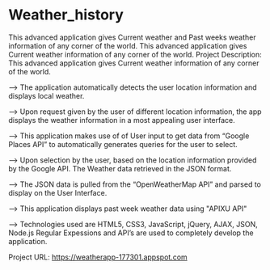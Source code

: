 # Weather_history
This advanced application gives Current weather and Past weeks weather information of any corner of the world. 
This advanced application gives Current weather information of any corner of the world. Project Description: This advanced application gives Current weather information of any corner of the world.

--> The application automatically detects the user location information and displays local weather.

--> Upon request given by the user of different location information, the app displays the weather information in a most appealing user interface.

--> This application makes use of of User input to get data from “Google Places API” to automatically generates queries for the user to select.

--> Upon selection by the user, based on the location information provided by the Google API. The Weather data retrieved in the JSON format.

--> The JSON data is pulled from the “OpenWeatherMap API” and parsed to display on the User Interface.

--> This application displays past week weather data using "APIXU API"

--> Technologies used are HTML5, CSS3, JavaScript, jQuery, AJAX, JSON, Node.js Regular Expessions and API’s are used to completely develop the application.

Project URL: https://weatherapp-177301.appspot.com
